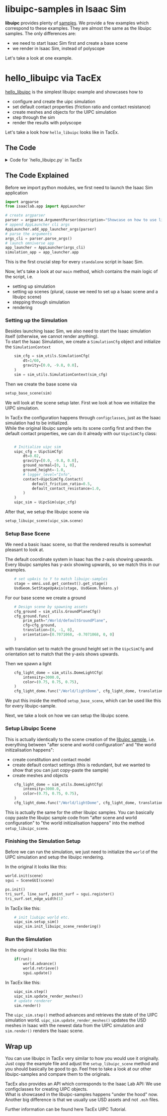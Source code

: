 # libuipc-samples in Isaac Sim
**libuipc** provides plenty of [samples](https://github.com/spiriMirror/libuipc-samples). We provide a few examples which correspond to these examples. They are almost the same as the libuipc samples. The only differences are:

- we need to start Isaac Sim first and create a base scene
- we render in Isaac Sim, instead of polyscope

Let's take a look at one example.

# hello_libuipc via TacEx

[hello_libuipc](https://github.com/spiriMirror/libuipc-samples/blob/main/python/1_hello_libuipc/main.py) is the simplest libuipc example and showcases how to

- configure and create the uipc simulation
- set default contact properties (friction ratio and contact resistance)
- create meshes and objects for the UIPC simulation
- step through the sim
- render the results with polyscope

Let's take a look how `hello_libuipc` looks like in TacEx.

## The Code

<details>
<summary>Code for `hello_libuipc.py` in TacEx</summary>

![1_hello_libuipc.py](https://git.ias.informatik.tu-darmstadt.de/tactile-sensing/tacex/-/blob/main/source/tacex_uipc/examples/libuipc-samples/1_hello_libuipc.py)
```python
"""Showcase on how to use libuipc with Isaac Sim/Lab.

This example corresponds to
https://github.com/spiriMirror/libuipc-samples/blob/main/python/1_hello_libuipc/main.py


"""

"""Launch Isaac Sim Simulator first."""
import argparse
from isaaclab.app import AppLauncher

# create argparser
parser = argparse.ArgumentParser(description="Showcase on how to use libuipc with Isaac Sim/Lab.")
# append AppLauncher cli args
AppLauncher.add_app_launcher_args(parser)
# parse the arguments
args_cli = parser.parse_args()
# launch omniverse app
app_launcher = AppLauncher(args_cli)
simulation_app = app_launcher.app

import numpy as np

import isaaclab.sim as sim_utils
from isaaclab.utils.timer import Timer

from pxr import Gf, Sdf, Usd, UsdGeom
import omni.usd
import usdrt

import uipc
from uipc.core import Engine, World, Scene
from uipc.geometry import tetmesh, label_surface, label_triangle_orient, flip_inward_triangles, extract_surface
from uipc.constitution import AffineBodyConstitution
from uipc.unit import MPa, GPa

from tacex_uipc import UipcSim, UipcSimCfg

def setup_base_scene(sim: sim_utils.SimulationContext):
    """To make the scene pretty.

    """
    # set upAxis to Y to match libuipc-samples
    stage = omni.usd.get_context().get_stage()
    UsdGeom.SetStageUpAxis(stage, UsdGeom.Tokens.y)

    # Design scene by spawning assets
    cfg_ground = sim_utils.GroundPlaneCfg()
    cfg_ground.func(
        prim_path="/World/defaultGroundPlane",
        cfg=cfg_ground,
        translation=[0, -1, 0],
        orientation=[0.7071068, -0.7071068, 0, 0]
    )

    # spawn distant light
    cfg_light_dome = sim_utils.DomeLightCfg(
        intensity=3000.0,
        color=(0.75, 0.75, 0.75),
    )
    cfg_light_dome.func("/World/lightDome", cfg_light_dome, translation=(1, 10, 0))

def setup_libuipc_scene(uipc_sim: UipcSim):
    scene = uipc_sim.scene

    # create constitution and contact model
    abd = AffineBodyConstitution()

    # friction ratio and contact resistance
    scene.contact_tabular().default_model(0.5, 1.0 * GPa)
    default_element = scene.contact_tabular().default_element()

    # create a regular tetrahedron
    Vs = np.array([[0,1,0],
                   [0,0,1],
                   [-np.sqrt(3)/2, 0, -0.5],
                   [np.sqrt(3)/2, 0, -0.5]])
    Ts = np.array([[0,1,2,3]])

    # setup a base mesh to reduce the later work
    base_mesh = tetmesh(Vs, Ts)
    # apply the constitution and contact model to the base mesh
    abd.apply_to(base_mesh, 100 * MPa)
    # apply the default contact model to the base mesh
    default_element.apply_to(base_mesh)

    # label the surface, enable the contact
    label_surface(base_mesh)
    # label the triangle orientation to export the correct surface mesh
    label_triangle_orient(base_mesh)
    # flip the triangles inward for better rendering
    base_mesh = flip_inward_triangles(base_mesh)

    mesh1 = base_mesh.copy()
    pos_view = uipc.view(mesh1.positions())
    # move the mesh up for 1 unit
    pos_view += uipc.Vector3.UnitY() * 1.5

    mesh2 = base_mesh.copy()
    is_fixed = mesh2.instances().find(uipc.builtin.is_fixed)
    is_fixed_view = uipc.view(is_fixed)
    is_fixed_view[:] = 1 # make the second mesh static

    # create objects
    object1 = scene.objects().create("upper_tet")
    object1.geometries().create(mesh1)

    object2 = scene.objects().create("lower_tet")
    object2.geometries().create(mesh2)

def main():
    """Main function."""
    # Initialize the simulation context
    sim_cfg = sim_utils.SimulationCfg(
        dt=1/60,
        gravity=[0.0, -9.8, 0.0],
    )
    sim = sim_utils.SimulationContext(sim_cfg)

    setup_base_scene(sim)

    # Initialize uipc sim
    uipc_cfg = UipcSimCfg(
        dt=0.02,
        gravity=[0.0, -9.8, 0.0],
        ground_normal=[0, 1, 0],
        ground_height=-1.0,
        # logger_level="Info",
        contact=UipcSimCfg.Contact(
            default_friction_ratio=0.5,
            default_contact_resistance=1.0,
        )
    )
    uipc_sim = UipcSim(uipc_cfg)

    setup_libuipc_scene(uipc_sim)

    uipc_sim.init_libuipc_scene_rendering()
    # init liubipc world etc.
    uipc_sim.setup_sim()

    # Now we are ready!
    print("[INFO]: Setup complete...")

    step = 0

    total_uipc_sim_time = 0.0
    total_uipc_render_time = 0.0

    # Simulate physics
    while simulation_app.is_running():

        # perform Isaac rendering
        sim.render()

        if sim.is_playing():
            print("")
            print("====================================================================================")
            print("====================================================================================")
            print("Step number ", step)
            with Timer("[INFO]: Time taken for uipc sim step", name="uipc_step"):
                uipc_sim.step()
                # uipc_sim.save_current_world_state()
            with Timer("[INFO]: Time taken for rendering", name="render_update"):
                uipc_sim.update_render_meshes()
                sim.render()

            # get time reports
            uipc_sim.get_sim_time_report()
            total_uipc_sim_time += Timer.get_timer_info("uipc_step")
            total_uipc_render_time += Timer.get_timer_info("render_update")

            step += 1

if __name__ == "__main__":
    # run the main function
    main()
    # close sim app
    simulation_app.close()
```
</details>

## The Code Explained

Before we import python modules, we first need to launch the Isaac Sim application

```python
import argparse
from isaaclab.app import AppLauncher

# create argparser
parser = argparse.ArgumentParser(description="Showcase on how to use libuipc with Isaac Sim/Lab.")
# append AppLauncher cli args
AppLauncher.add_app_launcher_args(parser)
# parse the arguments
args_cli = parser.parse_args()
# launch omniverse app
app_launcher = AppLauncher(args_cli)
simulation_app = app_launcher.app
```

This is the first crucial step for every `standalone` script in Isaac Sim.

Now, let's take a look at our `main` method, which contains the main logic of the script, i.e.

- setting up simulation
- setting up scenes (plural, cause we need to set up a Isaac scene and a libuipc scene)
- stepping through simulation
- rendering

### Setting up the Simulation

Besides launching Isaac Sim, we also need to start the Isaac simulation itself (otherwise, we cannot render anything).\
To start the Isaac Simulation, we create a `SimulationCfg` object and initialize the `SimulationContext`

```python
    sim_cfg = sim_utils.SimulationCfg(
        dt=1/60,
        gravity=[0.0, -9.8, 0.0],
    )
    sim = sim_utils.SimulationContext(sim_cfg)
```

Then we create the base scene via

```python
setup_base_scene(sim)
```

We will look at the scene setup later. First we look at how we initialize the UIPC simulation.

In TacEx the configuration happens through `configclasses`, just as the Isaac simulation had to be initialized.\
While the original libuipc sample sets its scene config first and then the default contact properties, we can do it already with our `UipcSimCfg` class:

```python

    # Initialize uipc sim
    uipc_cfg = UipcSimCfg(
        dt=0.02,
        gravity=[0.0, -9.8, 0.0],
        ground_normal=[0, 1, 0],
        ground_height=-1.0,
        # logger_level="Info",
        contact=UipcSimCfg.Contact(
            default_friction_ratio=0.5,
            default_contact_resistance=1.0,
        )
    )
    uipc_sim = UipcSim(uipc_cfg)
```

After that, we setup the libuipc scene via

```python
setup_libuipc_scene(uipc_sim.scene)
```

### Setup Base Scene

We need a basic Isaac scene, so that the rendered results is somewhat pleasant to look at.

The default coordinate system in Isaac has the z-axis showing upwards. Every libuipc samples has y-axix showing upwards, so we match this in our examples.

```python
    # set upAxis to Y to match libuipc-samples
    stage = omni.usd.get_context().get_stage()
    UsdGeom.SetStageUpAxis(stage, UsdGeom.Tokens.y)
```

For our base scene we create a ground

```python
    # Design scene by spawning assets
    cfg_ground = sim_utils.GroundPlaneCfg()
    cfg_ground.func(
        prim_path="/World/defaultGroundPlane",
        cfg=cfg_ground,
        translation=[0, -1, 0],
        orientation=[0.7071068, -0.7071068, 0, 0]
    )
```

with translation set to match the ground height set in the `UipcSimCfg` and orientation set to match that the y-axis shows upwards.

Then we spawn a light

```python
    cfg_light_dome = sim_utils.DomeLightCfg(
        intensity=3000.0,
        color=(0.75, 0.75, 0.75),
    )
    cfg_light_dome.func("/World/lightDome", cfg_light_dome, translation=(1, 10, 0))
```

We put this inside the method `setup_base_scene`, which can be used like this for every libuipc-sample.

Next, we take a look on how we can setup the libuipc scene.

### Setup Libuipc Scene

This is actually identically to the scene creation of the [libuipc sample](https://github.com/spiriMirror/libuipc-samples/blob/main/python/1_hello_libuipc/main.py#L26-L69), i.e. everything between "after scene and world configuration" and "the world initizalisation happens":

- create constitution and contact model
- create default contact settings (this is redundant, but we wanted to show that you can just copy-paste the sample)
- create meshes and objects

```python
    cfg_light_dome = sim_utils.DomeLightCfg(
        intensity=3000.0,
        color=(0.75, 0.75, 0.75),
    )
    cfg_light_dome.func("/World/lightDome", cfg_light_dome, translation=(1, 10, 0))
```

This is actually the same for the other libuipc samples. You can basically copy paste the libuipc sample code from "after scene and world configuration" to "the world initizalisation happens" into the method `setup_libuipc_scene`.

### Finishing the Simulation Setup

Before we can run the simulation, we just need to initialize the `world` of the UIPC simulation and setup the libuipc rendering.

In the original it looks like this:

```python
world.init(scene)
sgui = SceneGUI(scene)

ps.init()
tri_surf, line_surf, point_surf = sgui.register()
tri_surf.set_edge_width(1)
```

In TacEx like this:

```python
    # init liubipc world etc.
    uipc_sim.setup_sim()
    uipc_sim.init_libuipc_scene_rendering()
```

### Run the Simulation

In the original it looks like this:

```python
    if(run):
        world.advance()
        world.retrieve()
        sgui.update()
```

In TacEx like this:

```python
    uipc_sim.step()
    uipc_sim.update_render_meshes()
    # update renderer
    sim.render()
```

The `uipc_sim.step()` method advances and retrieves the state of the UIPC simulation world. `uipc_sim.update_render_meshes()` updates the USD meshes in Isaac with the newest data from the UIPC simulation and `sim.render()` renders the Isaac scene.

## Wrap up

You can use libuipc in TacEx very similar to how you would use it originally. Just copy the example file and adjust the `setup_libuipc_scene` method and you should basically be good to go. Feel free to take a look at our other libuipc-samples and compare them to the originals.

TacEx also provides an API which corresponds to the Isaac Lab API: We use configclasses for creating UIPC objects.\
What is showcased in the libuipc-samples happens "under the hood" now. Another big difference is that we usually use USD assets and not `.msh` files.

Further information can be found here TacEx UIPC Tutorial.
